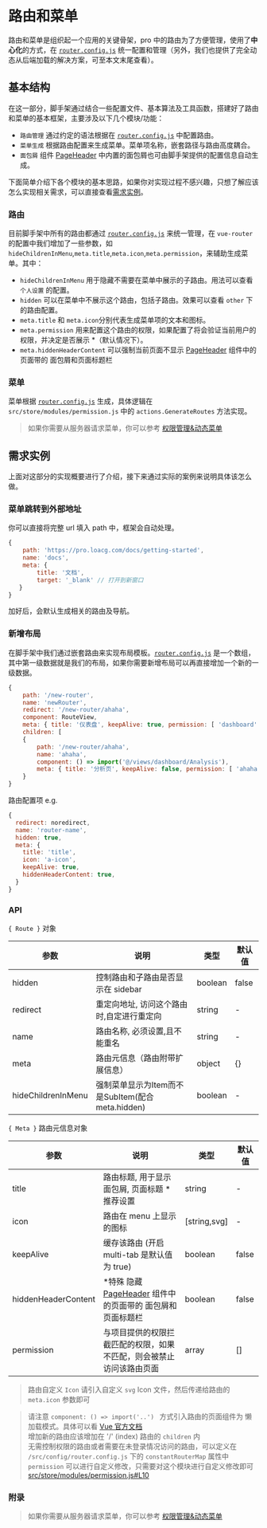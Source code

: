 # 路由和菜单

路由和菜单是组织起一个应用的关键骨架，pro 中的路由为了方便管理，使用了**中心化**的方式，在 [`router.config.js`](https://github.com/sendya/ant-design-pro-vue/blob/master/src/config/router.config.js) 统一配置和管理（另外，我们也提供了完全动态从后端加载的解决方案，可至本文末尾查看）。

## 基本结构

在这一部分，脚手架通过结合一些配置文件、基本算法及工具函数，搭建好了路由和菜单的基本框架，主要涉及以下几个模块/功能：

- `路由管理` 通过约定的语法根据在 [`router.config.js`](https://github.com/sendya/ant-design-pro-vue/blob/master/src/config/router.config.js) 中配置路由。
- `菜单生成` 根据路由配置来生成菜单。菜单项名称，嵌套路径与路由高度耦合。
- `面包屑` 组件 [PageHeader](http://pro.loacg.com/components/page-header) 中内置的面包屑也可由脚手架提供的配置信息自动生成。

下面简单介绍下各个模块的基本思路，如果你对实现过程不感兴趣，只想了解应该怎么实现相关需求，可以直接查看[需求实例](/docs/router-and-nav#需求实例)。

### 路由

目前脚手架中所有的路由都通过 [`router.config.js`](https://github.com/sendya/ant-design-pro-vue/blob/master/src/config/router.config.js) 来统一管理，在 `vue-router` 的配置中我们增加了一些参数，如 `hideChildrenInMenu`,`meta.title`,`meta.icon`,`meta.permission`，来辅助生成菜单。其中：

- `hideChildrenInMenu` 用于隐藏不需要在菜单中展示的子路由。用法可以查看 `个人设置` 的配置。
- `hidden` 可以在菜单中不展示这个路由，包括子路由。效果可以查看 `other` 下的路由配置。
- `meta.title` 和 `meta.icon`分别代表生成菜单项的文本和图标。
- `meta.permission` 用来配置这个路由的权限，如果配置了将会验证当前用户的权限，并决定是否展示 *（默认情况下）。
- `meta.hiddenHeaderContent` 可以强制当前页面不显示 [PageHeader](https://github.com/sendya/ant-design-pro-vue/tree/master/src/components/PageHeader/PageHeader.vue#L6) 组件中的页面带的 面包屑和页面标题栏

### 菜单

菜单根据 [`router.config.js`](https://github.com/sendya/ant-design-pro-vue/blob/master/src/config/router.config.js) 生成，具体逻辑在 `src/store/modules/permission.js` 中的 `actions.GenerateRoutes` 方法实现。

> 如果你需要从服务器请求菜单，你可以参考 [权限管理&动态菜单](/docs/authority-management)

## 需求实例

上面对这部分的实现概要进行了介绍，接下来通过实际的案例来说明具体该怎么做。

### 菜单跳转到外部地址

你可以直接将完整 url 填入 path 中，框架会自动处理。

```js
{
    path: 'https://pro.loacg.com/docs/getting-started',
    name: 'docs',
    meta: {
        title: '文档', 
        target: '_blank' // 打开到新窗口
   }
}
```
加好后，会默认生成相关的路由及导航。

### 新增布局

在脚手架中我们通过嵌套路由来实现布局模板。[`router.config.js`](https://github.com/sendya/ant-design-pro-vue/blob/master/src/config/router.config.js) 是一个数组，其中第一级数据就是我们的布局，如果你需要新增布局可以再直接增加一个新的一级数据。

```js
{
    path: '/new-router',
    name: 'newRouter',
    redirect: '/new-router/ahaha',
    component: RouteView,
    meta: { title: '仪表盘', keepAlive: true, permission: [ 'dashboard' ] },
    children: [
    {
        path: '/new-router/ahaha',
        name: 'ahaha',
        component: () => import('@/views/dashboard/Analysis'),
        meta: { title: '分析页', keepAlive: false, permission: [ 'ahaha' ] }
    }
}

```

路由配置项 e.g.
```js
{
  redirect: noredirect,
  name: 'router-name',
  hidden: true,
  meta: {
    title: 'title',
    icon: 'a-icon',
    keepAlive: true,
    hiddenHeaderContent: true,
  }
}
```


### API

`{ Route }` 对象

| 参数               | 说明                                              | 类型    | 默认值 |
| ------------------ | ------------------------------------------------- | ------- | ------ |
| hidden             | 控制路由和子路由是否显示在 sidebar                | boolean | false  |
| redirect           | 重定向地址, 访问这个路由时,自定进行重定向         | string  | -      |
| name               | 路由名称, 必须设置,且不能重名                     | string  | -      |
| meta               | 路由元信息（路由附带扩展信息）                    | object  | {}     |
| hideChildrenInMenu | 强制菜单显示为Item而不是SubItem(配合 meta.hidden) | boolean | -      |

`{ Meta }` 路由元信息对象

| 参数                | 说明                                                         | 类型         | 默认值 |
| ------------------- | ------------------------------------------------------------ | ------------ | ------ |
| title               | 路由标题, 用于显示面包屑, 页面标题 *推荐设置                 | string       | -      |
| icon                | 路由在 menu 上显示的图标                                     | [string,svg] | -      |
| keepAlive           | 缓存该路由 (开启 multi-tab 是默认值为 true)                  | boolean      | false  |
| hiddenHeaderContent | *特殊 隐藏 [PageHeader](https://github.com/sendya/ant-design-pro-vue/blob/master/src/components/layout/PageHeader.vue#L14) 组件中的页面带的 面包屑和页面标题栏 | boolean      | false  |
| permission          | 与项目提供的权限拦截匹配的权限，如果不匹配，则会被禁止访问该路由页面 | array        | []     |

> 路由自定义 `Icon` 请引入自定义 `svg` Icon 文件，然后传递给路由的 `meta.icon` 参数即可

> 请注意 `component: () => import('..') ` 方式引入路由的页面组件为 懒加载模式。具体可以看 [Vue 官方文档](https://router.vuejs.org/zh/guide/advanced/lazy-loading.html)  
> 增加新的路由应该增加在 '/' (index) 路由的 `children` 内  
> 无需控制权限的路由或者需要在未登录情况访问的路由，可以定义在 `/src/config/router.config.js` 下的 `constantRouterMap` 属性中
> `permission` 可以进行自定义修改，只需要对这个模块进行自定义修改即可 [src/store/modules/permission.js#L10](https://github.com/sendya/ant-design-pro-vue/blob/master/src/store/modules/permission.js#L10)


### 附录
> 如果你需要从服务器请求菜单，你可以参考 [权限管理&动态菜单](/docs/authority-management)
